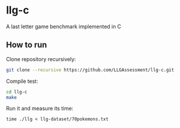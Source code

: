 # llg-c
A last letter game benchmark implemented in C

## How to run
Clone repository recursively:

```bash
git clone --recursive https://github.com/LLGAssessment/llg-c.git
```

Compile test:

```bash
cd llg-c
make
```

Run it and measure its time:

```
time ./llg < llg-dataset/70pokemons.txt
```
